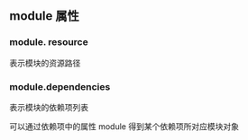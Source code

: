 ## module 属性

### module. resource

表示模块的资源路径

### module.dependencies

表示模块的依赖项列表

可以通过依赖项中的属性 module 得到某个依赖项所对应模块对象

